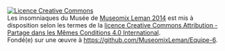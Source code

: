 <a rel="license" href="http://creativecommons.org/licenses/by-sa/4.0/"><img alt="Licence Creative Commons" style="border-width:0" src="https://i.creativecommons.org/l/by-sa/4.0/88x31.png" /></a>
<br /><span xmlns:dct="http://purl.org/dc/terms/" property="dct:title">Les insomniaques du Musée</span> de <a xmlns:cc="http://creativecommons.org/ns#" href="http://www.museomix.org/prototypes/les-insomniaquesdumusee/" property="cc:attributionName" rel="cc:attributionURL">Museomix Leman 2014</a> est mis à disposition selon les termes de la <a rel="license" href="http://creativecommons.org/licenses/by-sa/4.0/">licence Creative Commons Attribution -  Partage dans les Mêmes Conditions 4.0 International</a>.
<br />Fondé(e) sur une œuvre à <a xmlns:dct="http://purl.org/dc/terms/" href="https://github.com/MuseomixLeman/Equipe-6" rel="dct:source">https://github.com/MuseomixLeman/Equipe-6</a>.
